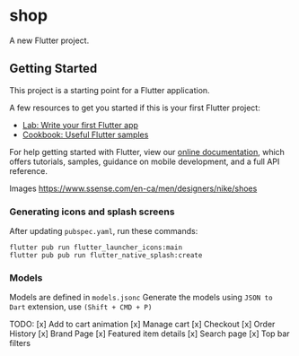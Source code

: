 # shop

A new Flutter project.

## Getting Started

This project is a starting point for a Flutter application.

A few resources to get you started if this is your first Flutter project:

- [Lab: Write your first Flutter app](https://flutter.dev/docs/get-started/codelab)
- [Cookbook: Useful Flutter samples](https://flutter.dev/docs/cookbook)

For help getting started with Flutter, view our
[online documentation](https://flutter.dev/docs), which offers tutorials,
samples, guidance on mobile development, and a full API reference.

Images
https://www.ssense.com/en-ca/men/designers/nike/shoes

### Generating icons and splash screens
After updating `pubspec.yaml`, run these commands:
```
flutter pub run flutter_launcher_icons:main
flutter pub pub run flutter_native_splash:create
```

### Models
Models are defined in `models.jsonc`
Generate the models using `JSON to Dart` extension, use `(Shift + CMD + P)`

TODO:
[x] Add to cart animation
[x] Manage cart
[x] Checkout
[x] Order History
[x] Brand Page
[x] Featured item details
[x] Search page
[x] Top bar filters
